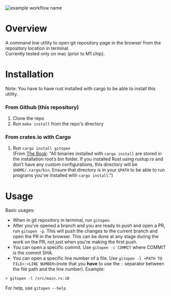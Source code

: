 ![example workflow name](https://github.com/oren0e/gitopen/workflows/CI/badge.svg)

# Overview

A command line utility to open git repository page in the browser from the repository location in terminal.  
Currently tested only on mac (prior to M1 chip).

# Installation

Note: You have to have rust installed with cargo to be able to install this utility.

### From Github (this repository)

1. Clone the repo
2. Run `make install` from the repo's directory

### From crates.io with Cargo

1. Run `cargo install gitopen`  
   (From [The Book](https://doc.rust-lang.org/book/ch14-04-installing-binaries.html): "All binaries installed with `cargo install` are stored in the installation root’s bin folder. If you installed Rust using rustup.rs and don’t have any custom configurations, this directory will be `$HOME/.cargo/bin`. Ensure that directory is in your `$PATH` to be able to run programs you’ve installed with `cargo install`.")

# Usage

Basic usages:

- When in git repository in terminal, run `gitopen`.
- After you've opened a branch and you are ready to push and open a PR, run `gitopen -p`. This will push the changes to the current branch and open the PR in the browser. This can be done at any stage during the work on the PR, not just when you're making the first push.
- You can open a specific commit. Use `gitopen -c COMMIT` where COMMIT is the commit SHA.
- You can open a specific line number of a file. Use `gitopen -l <PATH TO FILE>:<LINE NUMBER>`(note that you **have** to use the `:` separator between the file path and the line number). Example:

```
> gitopen -l /src/main.rs:10
```

For help, use `gitopen --help`
